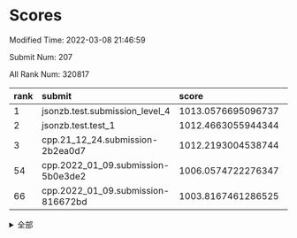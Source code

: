 # Scores

Modified Time: 2022-03-08 21:46:59

Submit Num: 207

All Rank Num: 320817

| rank |               submit               |       score        |       sigma        | pk_num |
| :--- | :--------------------------------- | :----------------- | :----------------- | :----- |
| 1    | jsonzb.test.submission_level_4     | 1013.0576695096737 | 0.808250347597387  | 6200   |
| 2    | jsonzb.test.test_1                 | 1012.4663055944344 | 0.7943660455648264 | 6199   |
| 3    | cpp.21_12_24.submission-2b2ea0d7   | 1012.2193004538744 | 0.7873926273840799 | 6197   |
| 54   | cpp.2022_01_09.submission-5b0e3de2 | 1006.0574722276347 | 0.7386513955239604 | 6198   |
| 66   | cpp.2022_01_09.submission-816672bd | 1003.8167461286525 | 0.7052209439987528 | 6199   |


<details>
<summary>全部</summary>

| rank |                 submit                 |       score        |       sigma        | pk_num |
| :--- | :------------------------------------- | :----------------- | :----------------- | :----- |
| 1    | jsonzb.test.submission_level_4         | 1013.0576695096737 | 0.808250347597387  | 6200   |
| 2    | jsonzb.test.test_1                     | 1012.4663055944344 | 0.7943660455648264 | 6199   |
| 3    | cpp.21_12_24.submission-2b2ea0d7       | 1012.2193004538744 | 0.7873926273840799 | 6197   |
| 4    | gobigger.level_3.submission_level_3_45 | 1012.0888925360326 | 0.7769247383476421 | 6193   |
| 5    | gobigger.level_3.submission_level_3_5  | 1011.1513668732215 | 0.7753404720417766 | 6205   |
| 6    | gobigger.level_3.submission_level_3_18 | 1011.1463831764183 | 0.7839850782868827 | 6203   |
| 7    | gobigger.level_3.submission_level_3_38 | 1010.9609495131411 | 0.7728417787733719 | 6197   |
| 8    | gobigger.level_3.submission_level_3_26 | 1010.9089050839984 | 0.7709338834214838 | 6197   |
| 9    | gobigger.level_3.submission_level_3_17 | 1010.896423544656  | 0.7648570697524335 | 6198   |
| 10   | gobigger.level_3.submission_level_3_8  | 1010.8486342513432 | 0.7593620429377379 | 6199   |
| 11   | gobigger.level_3.submission_level_3_46 | 1010.8443147603832 | 0.7543262592830744 | 6197   |
| 12   | gobigger.level_3.submission_level_3_1  | 1010.7073581341564 | 0.7797413151612892 | 6200   |
| 13   | gobigger.level_3.submission_level_3_6  | 1010.6726625974628 | 0.7686059043029986 | 6200   |
| 14   | gobigger.level_3.submission_level_3_39 | 1010.6407175260654 | 0.7836595206270662 | 6200   |
| 15   | gobigger.level_3.submission_level_3_48 | 1010.6041929656664 | 0.7630070386377887 | 6200   |
| 16   | gobigger.level_3.submission_level_3_24 | 1010.5614711363227 | 0.7645377168608246 | 6192   |
| 17   | gobigger.level_3.submission_level_3_37 | 1010.489840934953  | 0.724841839181184  | 6201   |
| 18   | gobigger.level_3.submission_level_3_49 | 1010.3131360447331 | 0.7597250941456194 | 6201   |
| 19   | gobigger.level_3.submission_level_3_4  | 1010.3130426259215 | 0.7520942173447089 | 6200   |
| 20   | gobigger.level_3.submission_level_3_41 | 1010.193373505018  | 0.747560406487528  | 6200   |
| 21   | gobigger.level_3.submission_level_3_44 | 1010.1924437165877 | 0.7579463426048106 | 6197   |
| 22   | gobigger.level_3.submission_level_3_19 | 1010.175182252974  | 0.7591886725473271 | 6201   |
| 23   | gobigger.level_3.submission_level_3_13 | 1010.1616143013194 | 0.7542404592967261 | 6199   |
| 24   | gobigger.level_3.submission_level_3_9  | 1010.1599105347149 | 0.7495552558793801 | 6203   |
| 25   | gobigger.level_3.submission_level_3_15 | 1010.1552412309292 | 0.7550844313126093 | 6199   |
| 26   | gobigger.level_3.submission_level_3_43 | 1010.0742626647474 | 0.7800216687414886 | 6203   |
| 27   | gobigger.level_3.submission_level_3_22 | 1010.0670931556617 | 0.7485561713882354 | 6191   |
| 28   | gobigger.level_3.submission_level_3_14 | 1009.9727780222056 | 0.7810868959144007 | 6200   |
| 29   | gobigger.level_3.submission_level_3_47 | 1009.9630248944542 | 0.7579278041429143 | 6202   |
| 30   | gobigger.level_3.submission_level_3_33 | 1009.8480971167431 | 0.747854552954615  | 6200   |
| 31   | gobigger.level_3.submission_level_3_34 | 1009.828728101682  | 0.7556663936711677 | 6196   |
| 32   | gobigger.level_3.submission_level_3_23 | 1009.8067983203656 | 0.7439196791511791 | 6193   |
| 33   | gobigger.level_3.submission_level_3_27 | 1009.776523734465  | 0.7651189650798266 | 6197   |
| 34   | gobigger.level_3.submission_level_3_3  | 1009.69202411429   | 0.7480563973906754 | 6200   |
| 35   | gobigger.level_3.submission_level_3_30 | 1009.5986461003314 | 0.7605015725656589 | 6202   |
| 36   | gobigger.level_3.submission_level_3_31 | 1009.5966848917832 | 0.7488754286167596 | 6203   |
| 37   | gobigger.level_3.submission_level_3_2  | 1009.5624601125944 | 0.7471988892101663 | 6199   |
| 38   | gobigger.level_3.submission_level_3_10 | 1009.506797797604  | 0.7508974183901996 | 6201   |
| 39   | gobigger.level_3.submission_level_3_21 | 1009.3969584048065 | 0.7496399684392913 | 6198   |
| 40   | gobigger.level_3.submission_level_3_28 | 1009.3013534340109 | 0.7488798729851285 | 6204   |
| 41   | gobigger.level_3.submission_level_3_20 | 1009.2823982949765 | 0.754188173670304  | 6199   |
| 42   | gobigger.level_3.submission_level_3_11 | 1009.2563236917525 | 0.7498885066442975 | 6197   |
| 43   | gobigger.level_3.submission_level_3_0  | 1008.9725488714803 | 0.7495414422464245 | 6202   |
| 44   | gobigger.level_3.submission_level_3_35 | 1008.9011485348353 | 0.7488952701094375 | 6200   |
| 45   | gobigger.level_3.submission_level_3_7  | 1008.879452258524  | 0.7361731493016516 | 6204   |
| 46   | gobigger.level_3.submission_level_3_36 | 1008.7694305944509 | 0.7495956726315516 | 6201   |
| 47   | gobigger.level_3.submission_level_3_12 | 1008.7085927497643 | 0.7408805935447398 | 6200   |
| 48   | gobigger.level_3.submission_level_3_42 | 1008.4668852622228 | 0.7575411350525496 | 6199   |
| 49   | gobigger.level_3.submission_level_3_32 | 1008.3162366230299 | 0.7475315207739041 | 6198   |
| 50   | gobigger.level_3.submission_level_3_40 | 1008.3137545782926 | 0.7749926191338999 | 6197   |
| 51   | gobigger.level_3.submission_level_3_29 | 1008.3129422719381 | 0.7401270505595327 | 6202   |
| 52   | gobigger.level_3.submission_level_3_25 | 1008.267927567856  | 0.7439517288863736 | 6199   |
| 53   | gobigger.level_3.submission_level_3_16 | 1008.1512036137358 | 0.7515364658329752 | 6200   |
| 54   | cpp.2022_01_09.submission-5b0e3de2     | 1006.0574722276347 | 0.7386513955239604 | 6198   |
| 55   | gobigger.level_1.submission_level_1_5  | 1005.1098791573529 | 0.7230487137037893 | 6197   |
| 56   | gobigger.level_1.submission_level_1_29 | 1004.884529198931  | 0.7121834524237928 | 6200   |
| 57   | gobigger.level_1.submission_level_1_17 | 1004.8485918275328 | 0.7226009368829692 | 6200   |
| 58   | gobigger.level_1.submission_level_1_3  | 1004.6822009389423 | 0.7163782275628852 | 6198   |
| 59   | gobigger.level_1.submission_level_1_38 | 1004.6565599107437 | 0.7047680762475925 | 6202   |
| 60   | gobigger.level_1.submission_level_1_47 | 1004.5005105099588 | 0.7207514556709794 | 6203   |
| 61   | gobigger.level_1.submission_level_1_46 | 1004.4368985643046 | 0.7141486034166086 | 6198   |
| 62   | gobigger.level_1.submission_level_1_33 | 1004.4363906049584 | 0.7123259259200857 | 6198   |
| 63   | gobigger.level_1.submission_level_1_14 | 1003.9856796182488 | 0.7216162702989253 | 6202   |
| 64   | gobigger.level_1.submission_level_1_31 | 1003.882009151681  | 0.717263992841268  | 6200   |
| 65   | gobigger.level_1.submission_level_1_32 | 1003.8721147001124 | 0.7104050109278024 | 6201   |
| 66   | cpp.2022_01_09.submission-816672bd     | 1003.8167461286525 | 0.7052209439987528 | 6199   |
| 67   | gobigger.level_1.submission_level_1_22 | 1003.8033172278743 | 0.7182298080510303 | 6200   |
| 68   | gobigger.level_1.submission_level_1_36 | 1003.7996229567311 | 0.7336572936352824 | 6192   |
| 69   | gobigger.level_1.submission_level_1_4  | 1003.7956899015358 | 0.7128138244075847 | 6196   |
| 70   | gobigger.level_1.submission_level_1_18 | 1003.7602674584637 | 0.7205153766358664 | 6200   |
| 71   | gobigger.level_1.submission_level_1_49 | 1003.6678561486272 | 0.7055492717998191 | 6195   |
| 72   | gobigger.level_1.submission_level_1_24 | 1003.6200550550916 | 0.7322136268993373 | 6193   |
| 73   | gobigger.level_1.submission_level_1_37 | 1003.5404130803254 | 0.7188921965915028 | 6195   |
| 74   | gobigger.level_1.submission_level_1_19 | 1003.4359478543557 | 0.7153474029961071 | 6201   |
| 75   | gobigger.level_1.submission_level_1_13 | 1003.4093819895471 | 0.7191910705161936 | 6195   |
| 76   | gobigger.level_1.submission_level_1_8  | 1003.3971301384692 | 0.7076486281450591 | 6196   |
| 77   | gobigger.level_1.submission_level_1_34 | 1003.3719001100842 | 0.7190638776415016 | 6196   |
| 78   | gobigger.level_1.submission_level_1_1  | 1003.3652162254688 | 0.713245856516424  | 6203   |
| 79   | gobigger.level_1.submission_level_1_6  | 1003.3195646861535 | 0.7127384365058187 | 6199   |
| 80   | gobigger.level_1.submission_level_1_35 | 1003.3118767281256 | 0.7123536024426806 | 6197   |
| 81   | gobigger.level_1.submission_level_1_25 | 1003.3053349517314 | 0.7208172150987234 | 6198   |
| 82   | gobigger.level_1.submission_level_1_43 | 1003.0923375252137 | 0.7142241326843048 | 6203   |
| 83   | gobigger.level_1.submission_level_1_16 | 1003.0873513346068 | 0.7144374464855706 | 6200   |
| 84   | gobigger.level_1.submission_level_1_7  | 1003.0818752662502 | 0.7259665336218213 | 6198   |
| 85   | gobigger.level_1.submission_level_1_20 | 1003.0543092284091 | 0.7144012845794048 | 6198   |
| 86   | gobigger.level_1.submission_level_1_40 | 1002.9050576092443 | 0.7228272026645116 | 6197   |
| 87   | gobigger.level_1.submission_level_1_28 | 1002.8290019371132 | 0.7247785251765645 | 6200   |
| 88   | gobigger.level_1.submission_level_1_21 | 1002.7994123894741 | 0.6987548481775061 | 6194   |
| 89   | gobigger.level_1.submission_level_1_23 | 1002.7965290808664 | 0.7173112991642144 | 6194   |
| 90   | gobigger.level_1.submission_level_1_12 | 1002.7828324779906 | 0.7024378546543267 | 6201   |
| 91   | gobigger.level_1.submission_level_1_15 | 1002.6406738863836 | 0.718746297500452  | 6199   |
| 92   | gobigger.level_1.submission_level_1_42 | 1002.6020067953723 | 0.7144294323027777 | 6198   |
| 93   | gobigger.level_1.submission_level_1_39 | 1002.5848386910363 | 0.7175998787520919 | 6204   |
| 94   | gobigger.level_1.submission_level_1_45 | 1002.5601158721781 | 0.7095494490327804 | 6200   |
| 95   | gobigger.level_1.submission_level_1_27 | 1002.5394794968804 | 0.7171824084990088 | 6197   |
| 96   | gobigger.level_1.submission_level_1_9  | 1002.5206879789886 | 0.7135129940901879 | 6200   |
| 97   | gobigger.level_1.submission_level_1_30 | 1002.3950512824342 | 0.7061895841995556 | 6205   |
| 98   | gobigger.level_1.submission_level_1_26 | 1002.3777633768834 | 0.7142138579558482 | 6196   |
| 99   | gobigger.level_1.submission_level_1_10 | 1002.3702054396142 | 0.7282448144952304 | 6201   |
| 100  | gobigger.level_1.submission_level_1_11 | 1002.2154350233544 | 0.71598924654637   | 6197   |
| 101  | gobigger.level_1.submission_level_1_44 | 1002.1734136345041 | 0.7210802536774858 | 6201   |
| 102  | gobigger.level_1.submission_level_1_2  | 1002.1638629575738 | 0.7136681946961918 | 6194   |
| 103  | gobigger.level_1.submission_level_1_41 | 1001.966447764225  | 0.7133235934326027 | 6203   |
| 104  | gobigger.level_1.submission_level_1_0  | 1001.5448533326238 | 0.7153149220680555 | 6199   |
| 105  | gobigger.level_1.submission_level_1_48 | 1001.3972105592065 | 0.7067149005603403 | 6199   |
| 106  | gobigger.random.submission_random_39   | 997.318887137453   | 0.7035520998922214 | 6200   |
| 107  | gobigger.random.submission_random_46   | 997.1986814765761  | 0.7000796084859856 | 6202   |
| 108  | gobigger.random.submission_random_15   | 997.0277430832839  | 0.7132433096361633 | 6201   |
| 109  | gobigger.random.submission_random_1    | 996.9628848235018  | 0.7049228053236056 | 6199   |
| 110  | gobigger.random.submission_random_0    | 996.7007069318425  | 0.7022050612425239 | 6204   |
| 111  | gobigger.random.submission_random_28   | 996.6837360222471  | 0.6997036236248038 | 6200   |
| 112  | gobigger.random.submission_random_36   | 996.5748805215262  | 0.7207328061764079 | 6202   |
| 113  | gobigger.random.submission_random_20   | 996.5402051384461  | 0.7063392750877844 | 6195   |
| 114  | gobigger.random.submission_random_29   | 996.4985698559341  | 0.7207261799933576 | 6198   |
| 115  | gobigger.random.submission_random_17   | 996.4411147092586  | 0.7145942666612226 | 6203   |
| 116  | gobigger.random.submission_random_21   | 996.4109694699171  | 0.7215268883636663 | 6202   |
| 117  | gobigger.random.submission_random_31   | 996.3828986191348  | 0.702607516942077  | 6195   |
| 118  | gobigger.random.submission_random_4    | 996.3423191801384  | 0.7194915935637466 | 6200   |
| 119  | gobigger.random.submission_random_10   | 996.3030191544677  | 0.7030745280451051 | 6205   |
| 120  | gobigger.random.submission_random_3    | 996.2518263761453  | 0.7102273366804436 | 6202   |
| 121  | gobigger.random.submission_random_5    | 996.2004323101164  | 0.7110671447418107 | 6196   |
| 122  | gobigger.random.submission_random_49   | 996.1598152860018  | 0.7087915955717194 | 6203   |
| 123  | gobigger.random.submission_random_25   | 996.1528818381029  | 0.7120545657179418 | 6199   |
| 124  | gobigger.random.submission_random_32   | 996.1420323838017  | 0.7009375995991517 | 6197   |
| 125  | gobigger.random.submission_random_47   | 996.1215138909926  | 0.7125673018128627 | 6199   |
| 126  | gobigger.random.submission_random_35   | 996.0771013282231  | 0.7235807831867851 | 6205   |
| 127  | gobigger.random.submission_random_34   | 996.0754079427918  | 0.706893891777365  | 6203   |
| 128  | gobigger.random.submission_random_16   | 996.071191099693   | 0.7010643376548047 | 6195   |
| 129  | gobigger.random.submission_random_26   | 996.0533254891889  | 0.7070331724162741 | 6196   |
| 130  | gobigger.random.submission_random_43   | 996.0304840636016  | 0.7048437242587101 | 6197   |
| 131  | gobigger.random.submission_random_24   | 996.0236568507362  | 0.7015375802454089 | 6199   |
| 132  | gobigger.random.submission_random_6    | 996.0138893300906  | 0.7249779002323612 | 6197   |
| 133  | gobigger.random.submission_random_8    | 996.0018397142417  | 0.6929954678290006 | 6196   |
| 134  | gobigger.random.submission_random_30   | 995.9925013980808  | 0.729064251858378  | 6200   |
| 135  | gobigger.random.submission_random_7    | 995.9860139233596  | 0.7088503927064523 | 6202   |
| 136  | gobigger.random.submission_random_40   | 995.9160660704911  | 0.7056811706748809 | 6199   |
| 137  | gobigger.random.submission_random_14   | 995.8837757730115  | 0.707285751648229  | 6198   |
| 138  | gobigger.random.submission_random_33   | 995.8577243003527  | 0.709614847293124  | 6202   |
| 139  | gobigger.random.submission_random_23   | 995.8112872146286  | 0.7122687698210601 | 6201   |
| 140  | gobigger.random.submission_random_12   | 995.642332205228   | 0.703961576100849  | 6199   |
| 141  | gobigger.random.submission_random_13   | 995.6081348917605  | 0.7152227629079535 | 6198   |
| 142  | gobigger.random.submission_random_19   | 995.6040950760546  | 0.702579007069589  | 6202   |
| 143  | gobigger.random.submission_random_45   | 995.5478839142307  | 0.7268858708809782 | 6200   |
| 144  | gobigger.random.submission_random_11   | 995.532462236379   | 0.6975994144542564 | 6203   |
| 145  | gobigger.random.submission_random_41   | 995.488753588456   | 0.7018621913920751 | 6200   |
| 146  | gobigger.random.submission_random_18   | 995.4659935797202  | 0.7214228907817186 | 6201   |
| 147  | gobigger.random.submission_random_48   | 995.3828439227115  | 0.7202324407753383 | 6197   |
| 148  | gobigger.random.submission_random_37   | 995.3129338148876  | 0.706031918817096  | 6196   |
| 149  | gobigger.random.submission_random_27   | 995.3052140441197  | 0.7011313496644604 | 6203   |
| 150  | gobigger.random.submission_random_42   | 995.2465859463974  | 0.7218032255586315 | 6200   |
| 151  | gobigger.random.submission_random_22   | 995.1585311017859  | 0.7125325435823519 | 6200   |
| 152  | gobigger.random.submission_random_44   | 994.9988106585308  | 0.71300820249532   | 6202   |
| 153  | gobigger.random.submission_random_2    | 994.8174910416428  | 0.7334685540761791 | 6203   |
| 154  | gobigger.random.submission_random_9    | 994.7241846050147  | 0.7106598036236424 | 6197   |
| 155  | gobigger.level_2.submission_level_2_14 | 994.3079999395741  | 0.7161556617263752 | 6199   |
| 156  | gobigger.level_2.submission_level_2_15 | 994.2949099976986  | 0.7155790126586798 | 6195   |
| 157  | gobigger.random.submission_random_38   | 994.1981565676423  | 0.7230285300764563 | 6195   |
| 158  | gobigger.level_2.submission_level_2_25 | 994.1133343052173  | 0.7422919794863124 | 6197   |
| 159  | gobigger.level_2.submission_level_2_30 | 993.775954795368   | 0.729865166171496  | 6200   |
| 160  | gobigger.level_2.submission_level_2_18 | 993.5679315203399  | 0.7443570500187394 | 6192   |
| 161  | gobigger.level_2.submission_level_2_32 | 993.2722912129809  | 0.7334913640613039 | 6194   |
| 162  | gobigger.level_2.submission_level_2_26 | 993.2045186974659  | 0.7423332316698008 | 6196   |
| 163  | gobigger.level_2.submission_level_2_43 | 993.1519805172017  | 0.7424856327663493 | 6201   |
| 164  | gobigger.level_2.submission_level_2_13 | 993.1395575535697  | 0.735459656305995  | 6200   |
| 165  | gobigger.level_2.submission_level_2_21 | 993.0660751272333  | 0.7389633862051107 | 6204   |
| 166  | gobigger.level_2.submission_level_2_3  | 992.9091309765063  | 0.7323903370995681 | 6198   |
| 167  | gobigger.level_2.submission_level_2_8  | 992.7499363007996  | 0.7230909396037241 | 6205   |
| 168  | gobigger.level_2.submission_level_2_48 | 992.7127077376168  | 0.7463729310665569 | 6205   |
| 169  | gobigger.level_2.submission_level_2_5  | 992.7040735378665  | 0.741546568933621  | 6199   |
| 170  | gobigger.level_2.submission_level_2_22 | 992.637625822634   | 0.7485450354295199 | 6202   |
| 171  | gobigger.level_2.submission_level_2_16 | 992.6345263406998  | 0.7361023202505441 | 6195   |
| 172  | gobigger.level_2.submission_level_2_11 | 992.6092243922485  | 0.7461435422398818 | 6203   |
| 173  | gobigger.level_2.submission_level_2_44 | 992.5786906414226  | 0.7302183626451516 | 6201   |
| 174  | gobigger.level_2.submission_level_2_36 | 992.5348542682717  | 0.7375307060989832 | 6198   |
| 175  | gobigger.level_2.submission_level_2_20 | 992.5315411113422  | 0.7421263440381113 | 6200   |
| 176  | gobigger.level_2.submission_level_2_4  | 992.5032957629128  | 0.7335655787041612 | 6200   |
| 177  | gobigger.level_2.submission_level_2_10 | 992.4894277789509  | 0.7374444696216869 | 6201   |
| 178  | gobigger.level_2.submission_level_2_38 | 992.4048122352913  | 0.7305851132721515 | 6201   |
| 179  | gobigger.level_2.submission_level_2_46 | 992.3450743448446  | 0.7427061259575818 | 6199   |
| 180  | gobigger.level_2.submission_level_2_35 | 992.3371589595505  | 0.754140151206784  | 6199   |
| 181  | gobigger.level_2.submission_level_2_42 | 992.3329956270057  | 0.73773662688844   | 6200   |
| 182  | gobigger.level_2.submission_level_2_2  | 992.2930843456575  | 0.7376208317796852 | 6200   |
| 183  | gobigger.level_2.submission_level_2_49 | 992.2927108094939  | 0.75121920876034   | 6202   |
| 184  | gobigger.level_2.submission_level_2_9  | 992.2587612949154  | 0.7384536903542647 | 6201   |
| 185  | gobigger.level_2.submission_level_2_31 | 992.2028406570146  | 0.7414810499104271 | 6201   |
| 186  | gobigger.level_2.submission_level_2_19 | 992.1852792205619  | 0.7538682141100954 | 6200   |
| 187  | gobigger.level_2.submission_level_2_33 | 992.1561030103746  | 0.7389155505626545 | 6199   |
| 188  | gobigger.level_2.submission_level_2_34 | 992.1122380606208  | 0.7374377302799768 | 6204   |
| 189  | gobigger.level_2.submission_level_2_37 | 992.0684848359143  | 0.740845636955347  | 6204   |
| 190  | gobigger.level_2.submission_level_2_24 | 992.0024330965293  | 0.7364826009429227 | 6197   |
| 191  | gobigger.level_2.submission_level_2_1  | 991.965941015674   | 0.7285759779825339 | 6201   |
| 192  | gobigger.level_2.submission_level_2_27 | 991.857874383587   | 0.7401436906953159 | 6197   |
| 193  | gobigger.level_2.submission_level_2_23 | 991.7594686468565  | 0.7543001925516307 | 6200   |
| 194  | gobigger.level_2.submission_level_2_29 | 991.7198422839346  | 0.764023108320491  | 6202   |
| 195  | gobigger.level_2.submission_level_2_17 | 991.627989790226   | 0.7578295222127794 | 6197   |
| 196  | gobigger.level_2.submission_level_2_40 | 991.5678893112334  | 0.7447095054842997 | 6203   |
| 197  | gobigger.level_2.submission_level_2_47 | 991.3666567891196  | 0.7660453393444527 | 6196   |
| 198  | gobigger.level_2.submission_level_2_7  | 991.3086546691894  | 0.7372368862565628 | 6198   |
| 199  | gobigger.level_2.submission_level_2_12 | 991.1666272856386  | 0.7641934738724683 | 6199   |
| 200  | gobigger.level_2.submission_level_2_0  | 991.1509591518471  | 0.7660118029234116 | 6198   |
| 201  | gobigger.level_2.submission_level_2_28 | 991.0216440073084  | 0.7594287338449244 | 6203   |
| 202  | gobigger.level_2.submission_level_2_6  | 990.8369233005401  | 0.7805462342397947 | 6203   |
| 203  | gobigger.level_2.submission_level_2_41 | 990.3520076041485  | 0.7652198224737451 | 6201   |
| 204  | gobigger.level_2.submission_level_2_39 | 990.2811143283164  | 0.7648903200876455 | 6201   |
| 205  | gobigger.level_2.submission_level_2_45 | 989.4710551612279  | 0.787298301068307  | 6199   |
| 206  | gobigger.none.submission_none_0        | 979.1313893472263  | 1.2566946832416535 | 6199   |
| 207  | gobigger.none.submission_none_1        | 976.2594277571311  | 1.3688490903605954 | 6199   |

</details>